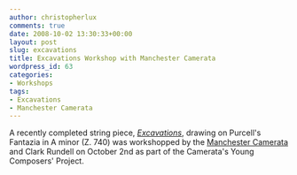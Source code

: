 ```yaml
---
author: christopherlux
comments: true
date: 2008-10-02 13:30:33+00:00
layout: post
slug: excavations
title: Excavations Workshop with Manchester Camerata
wordpress_id: 63
categories:
- Workshops
tags:
- Excavations
- Manchester Camerata
---
```


A recently completed string piece, [_Excavations_](http://www.chrisswithinbank.net/2009/03/excavations-2/), drawing on Purcell's Fantazia in A minor (Z. 740) was workshopped by the [Manchester Camerata](http://www.manchestercamerata.com/) and Clark Rundell on October 2nd as part of the Camerata's Young Composers' Project.
